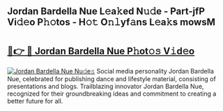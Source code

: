 ## Jordan Bardella Nue L𝚎a𝚔ed N𝚞𝚍e - Part-jfP Vi𝚍𝚎o P𝚑𝚘tos - H𝚘𝚝 O𝚗𝚕yf𝚊ns L𝚎a𝚔s mowsM

# <h2><a href="http://kfcol1h.oniu.top/?m=Jordan+Bardella+Nue">🔗👉 🔴 Jordan Bardella Nue P𝚑ot𝚘𝚜 V𝚒d𝚎o</a></h2>

[![Jordan Bardella Nue Nu𝚍e𝚜](https://i.imgur.com/0qMVB7G.gif)](http://kfcol1h.oniu.top/?m=Jordan+Bardella+Nue)
Social media personality Jordan Bardella Nue, celebrated for publishing dance and lifestyle material, consisting of presentations and blogs. Trailblazing innovator Jordan Bardella Nue, recognized for their groundbreaking ideas and commitment to creating a better future for all.  
